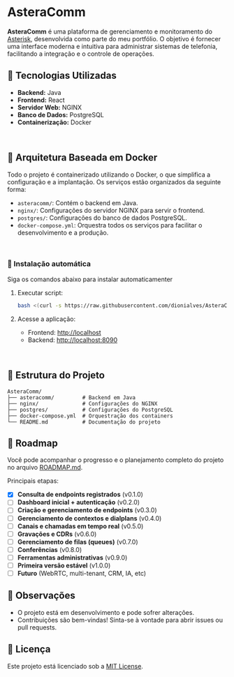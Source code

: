 # AsteraComm

**AsteraComm** é uma plataforma de gerenciamento e monitoramento do [Asterisk](https://www.asterisk.org/), desenvolvida como parte do meu portfólio. O objetivo é fornecer uma interface moderna e intuitiva para administrar sistemas de telefonia, facilitando a integração e o controle de operações.
<br>

## 🚀 Tecnologias Utilizadas

* **Backend:** Java
* **Frontend:** React
* **Servidor Web:** NGINX
* **Banco de Dados:** PostgreSQL
* **Containerização:** Docker
<br>

## 🐳 Arquitetura Baseada em Docker

Todo o projeto é containerizado utilizando o Docker, o que simplifica a configuração e a implantação. Os serviços estão organizados da seguinte forma:

* `asteracomm/`: Contém o backend em Java.
* `nginx/`: Configurações do servidor NGINX para servir o frontend.
* `postgres/`: Configurações do banco de dados PostgreSQL.
* `docker-compose.yml`: Orquestra todos os serviços para facilitar o desenvolvimento e a produção.
<br>

### 🚀 Instalação automática

Siga os comandos abaixo para instalar automaticamenter

1. Executar script:

   ```bash
   bash <(curl -s https://raw.githubusercontent.com/dionialves/AsteraComm/main/install.sh)
   ```

2. Acesse a aplicação:

   * Frontend: [http://localhost](http://localhost)
   * Backend: [http://localhost:8090](http://localhost:8090)  
<br>
     

## 📁 Estrutura do Projeto

```
AsteraComm/
├── asteracomm/         # Backend em Java
├── nginx/              # Configurações do NGINX
├── postgres/           # Configurações do PostgreSQL
├── docker-compose.yml  # Orquestração dos containers
└── README.md           # Documentação do projeto
```

## 🚧 Roadmap

Você pode acompanhar o progresso e o planejamento completo do projeto no arquivo [ROADMAP.md](./ROADMAP.md).

Principais etapas:

- [x] **Consulta de endpoints registrados** (v0.1.0)
- [ ] **Dashboard inicial + autenticação** (v0.2.0)
- [ ] **Criação e gerenciamento de endpoints** (v0.3.0)
- [ ] **Gerenciamento de contextos e dialplans** (v0.4.0)
- [ ] **Canais e chamadas em tempo real** (v0.5.0)
- [ ] **Gravações e CDRs** (v0.6.0)
- [ ] **Gerenciamento de filas (queues)** (v0.7.0)
- [ ] **Conferências** (v0.8.0)
- [ ] **Ferramentas administrativas** (v0.9.0)
- [ ] **Primeira versão estável** (v1.0.0)
- [ ] **Futuro** (WebRTC, multi-tenant, CRM, IA, etc)

## 📌 Observações

* O projeto está em desenvolvimento e pode sofrer alterações.
* Contribuições são bem-vindas! Sinta-se à vontade para abrir issues ou pull requests.

## 📄 Licença

Este projeto está licenciado sob a [MIT License](LICENSE).
